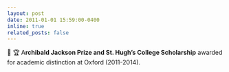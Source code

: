 ```yaml
---
layout: post
date: 2011-01-01 15:59:00-0400
inline: true
related_posts: false
---
```


📝 🏆 A**rchibald Jackson Prize and St. Hugh’s College Scholarship** awarded for academic distinction at Oxford (2011-2014).
